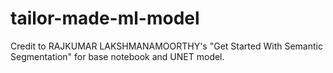 # tailor-made-ml-model
Credit to RAJKUMAR LAKSHMANAMOORTHY's "Get Started With Semantic Segmentation" for base notebook and UNET model.

